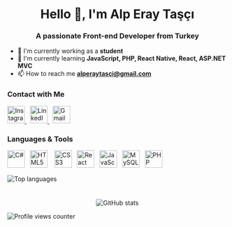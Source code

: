 <h1 align="center">Hello 👋, I'm Alp Eray Taşçı</h1>
<h3 align="center">A passionate Front-end Developer from Turkey</h3>

- 🔭 I'm currently working as a **student**
- 🌱 I'm currently learning **JavaScript, PHP, React Native, React, ASP.NET MVC**
- 📫 How to reach me <a href="mailto:alperaytasci@gmail.com">**alperaytasci@gmail.com**</a>  

### Contact with Me

<p align="left">
  <a href="https://instagram.com/alperaytasci" target="_blank">
    <img src="https://cdn.simpleicons.org/instagram/E4405F" height="40" alt="Instagram logo"/>
  </a>
  &nbsp;
  <a href="https://www.linkedin.com/in/alperaytasci" target="_blank">
    <img src="https://cdn.jsdelivr.net/gh/devicons/devicon/icons/linkedin/linkedin-original.svg" height="40" alt="LinkedIn logo"/>
  </a>
  &nbsp;
  <a href="mailto:alperaytasci@gmail.com" target="_blank">
    <img src="https://cdn.simpleicons.org/gmail/D14836" height="40" alt="Gmail logo"/>
  </a>
</p>

### Languages & Tools

<p align="left">
  <img src="https://cdn.jsdelivr.net/gh/devicons/devicon/icons/csharp/csharp-original.svg" height="40" alt="C#"/>
  &nbsp;
  <img src="https://cdn.jsdelivr.net/gh/devicons/devicon/icons/html5/html5-original.svg" height="40" alt="HTML5"/>
  &nbsp;&nbsp;
  <img src="https://cdn.jsdelivr.net/gh/devicons/devicon/icons/css3/css3-original.svg" height="40" alt="CSS3"/>
  &nbsp;
  <img src="https://cdn.jsdelivr.net/gh/devicons/devicon/icons/react/react-original.svg" height="40" alt="React Native"/>
  &nbsp;
  <img src="https://cdn.jsdelivr.net/gh/devicons/devicon/icons/javascript/javascript-original.svg" height="40" alt="JavaScript"/>
  &nbsp;
  <img src="https://cdn.jsdelivr.net/gh/devicons/devicon/icons/mysql/mysql-original.svg" height="40" alt="MySQL"/>
  &nbsp;
  <img src="https://cdn.jsdelivr.net/gh/devicons/devicon/icons/php/php-original.svg" height="40" alt="PHP"/>
</p>

<p align="left">
  <img src="https://github-readme-stats.vercel.app/api/top-langs?username=alpperay&show_icons=true&theme=dark&locale=en&layout=compact" alt="Top languages" />
</p>

<div style="height:10px;"></div>

<p align="center">
  <img src="https://github-readme-stats.vercel.app/api?username=alpperay&show_icons=true&theme=dark&locale=en" alt="GitHub stats" />
</p>

<p align="left">
  <img src="https://komarev.com/ghpvc/?username=alpperay" alt="Profile views counter" />
</p>